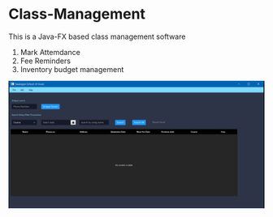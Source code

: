 # Class-Management
This is a Java-FX based class management software
1. Mark Attemdance
2. Fee Reminders
3. Inventory budget management

![alt text](Student_info.PNG?raw=true)
